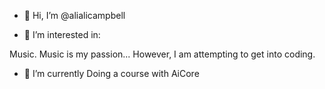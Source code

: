 - 👋 Hi, I’m @alialicampbell

- 👀 I’m interested in:

Music. Music is my passion...
However, I am attempting to get into coding.

- 🌱 I’m currently Doing a course with AiCore


<!---
alialicampbell/alialicampbell is a ✨ special ✨ repository because its `README.md` (this file) appears on your GitHub profile.
You can click the Preview link to take a look at your changes.
--->
